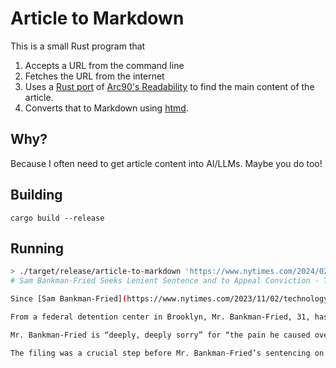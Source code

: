 # Article to Markdown

This is a small Rust program that
1. Accepts a URL from the command line
2. Fetches the URL from the internet
3. Uses a [Rust port](https://github.com/kumabook/readability)
   of [Arc90's Readability](https://github.com/masukomi/arc90-readability)
   to find the main content of the article.
4. Converts that to Markdown using [htmd](https://github.com/letmutex/htmd).

## Why?

Because I often need to get article content into AI/LLMs.
Maybe you do too!

## Building

```
cargo build --release
```

## Running

```sh
> ./target/release/article-to-markdown 'https://www.nytimes.com/2024/02/27/technology/sam-bankman-fried-fraud-ftx.html'
# Sam Bankman-Fried Seeks Lenient Sentence and to Appeal Conviction - The New York Times

Since [Sam Bankman-Fried](https://www.nytimes.com/2023/11/02/technology/sam-bankman-fried-rise-crash.html "") was [convicted of fraud](https://www.nytimes.com/2023/11/02/technology/sam-bankman-fried-fraud-trial-ftx.html "") last year, he has hired a new lawyer known for courtroom showmanship. A group of sympathetic law professors has pushed for a reappraisal of his actions. And his parents have turned for help to former employees of FTX, the collapsed cryptocurrency exchange he founded.

From a federal detention center in Brooklyn, Mr. Bankman-Fried, 31, has continued to fight his case behind the scenes, as he aims for a lenient sentence and prepares to appeal his conviction. On Tuesday, his lawyers filed a legal memo in U.S. District Court in Manhattan, arguing that he should receive a prison sentence of between five and a quarter and six and a half years.

Mr. Bankman-Fried is “deeply, deeply sorry” for “the pain he caused over the last two years,” the memo said. “His sole focus after the collapse of FTX was making customers whole.”

The filing was a crucial step before Mr. Bankman-Fried’s sentencing on March 28, when the federal judge overseeing his case, Lewis A. Kaplan, will decide how long to imprison the onetime billionaire on charges that carry a maximum sentence of 110 years. But it was only one prong of a long-shot strategy orchestrated by Mr. Bankman-Fried’s family and friends to reverse his conviction and engineer a public reappraisal of his leadership at FTX.
```